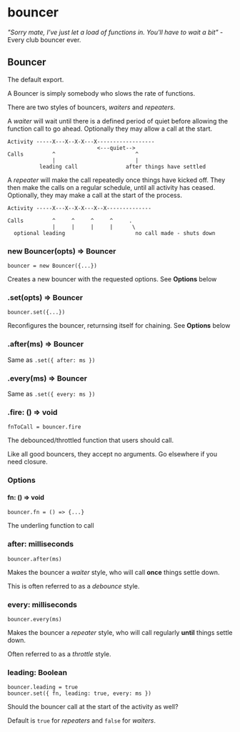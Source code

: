 # bouncer

_"Sorry mate, I've just let a load of functions in. You'll have to wait a bit"_ - Every club bouncer ever.

## Bouncer

The default export.

A Bouncer is simply somebody who slows the rate of functions.

There are two styles of bouncers, _waiters_ and _repeaters_.

A _waiter_ will wait until there is a defined period of quiet before allowing the
function call to go ahead. Optionally they may allow a call at the start.
```
Activity -----X---X--X-X---X------------------
                            <---quiet-->
Calls         ^                         ^
              |                         |
          leading call               after things have settled
```

A _repeater_ will make the call repeatedly once things have kicked off.
They then make the calls on a regular schedule, until all activity has ceased.
Optionally, they may make a call at the start of the process.
```
Activity -----X---X--X-X---X--X--------------

Calls         ^     ^     ^     ^     .
              |     |     |     |      \
  optional leading                      no call made - shuts down
```

### new Bouncer(opts) => Bouncer
`bouncer = new Bouncer({...})`

Creates a new bouncer with the requested options. See **Options** below

### .set(opts) => Bouncer
`bouncer.set({...})`

Reconfigures the bouncer, returnsing itself for chaining. See **Options** below

### .after(ms) => Bouncer

Same as `.set({ after: ms })`

### .every(ms) => Bouncer

Same as `.set({ every: ms })`

### .fire: () => void
`fnToCall = bouncer.fire`

The debounced/throttled function that users should call.

Like all good bouncers, they accept no arguments.
Go elsewhere if you need closure.

### Options

#### fn: () => void
`bouncer.fn = () => {...}`

The underling function to call

### after: milliseconds
`bouncer.after(ms)`

Makes the bouncer a _waiter_ style, who will call **once** things settle down.

This is often referred to as a *debounce* style.

### every: milliseconds

`bouncer.every(ms)`

Makes the bouncer a _repeater_ style, who will call regularly **until** things
settle down.

Often referred to as a *throttle* style.

### leading: Boolean
```
bouncer.leading = true
bouncer.set({ fn, leading: true, every: ms })
```

Should the bouncer call at the start of the activity as well?

Default is `true` for _repeaters_  and `false` for _waiters_.
